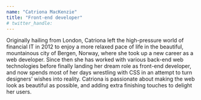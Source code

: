 ```yaml
---
name: "Catriona MacKenzie"
title: "Front-end developer"
# twitter_handle: 
---
```

Originally hailing from London, Catriona left the high-pressure world of financial IT in 2012 to enjoy a more relaxed pace of life in the beautiful, mountainous city of Bergen, Norway, where she took up a new career as a web developer. Since then she has worked with various back-end web technologies before finally landing her dream role as front-end developer, and now spends most of her days wrestling with CSS in an attempt to turn designers’ wishes into reality. Catriona is passionate about making the web look as beautiful as possible, and adding extra finishing touches to delight her users.
